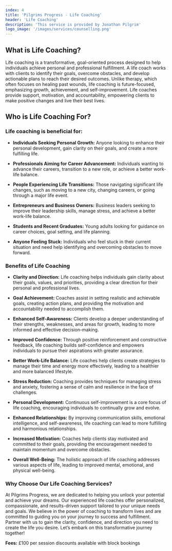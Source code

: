 ```yaml
---
index: 4
title: 'Pilgrims Progress - Life Coaching'
header: 'Life Coaching'
description: 'This service is provided by Jonathan Pilgrim'
logo_image: '/images/services/counselling.png'
---
```


## What is Life Coaching? 

Life coaching is a transformative, goal-oriented process designed to help individuals achieve personal and professional fulfillment. A life coach works with clients to identify their goals, overcome obstacles, and develop actionable plans to reach their desired outcomes. Unlike therapy, which often focuses on healing past wounds, life coaching is future-focused, emphasizing growth, achievement, and self-improvement. Life coaches provide support, motivation, and accountability, empowering clients to make positive changes and live their best lives. 

## Who is Life Coaching For? 
### Life coaching is beneficial for: 

- **Individuals Seeking Personal Growth:** Anyone looking to enhance their personal development, gain clarity on their goals, and create a more fulfilling life. 

- **Professionals Aiming for Career Advancement:** Individuals wanting to advance their careers, transition to a new role, or achieve a better work-life balance. 

- **People Experiencing Life Transitions:** Those navigating significant life changes, such as moving to a new city, changing careers, or going through a major life event. 

- **Entrepreneurs and Business Owners:** Business leaders seeking to improve their leadership skills, manage stress, and achieve a better work-life balance. 

- **Students and Recent Graduates:** Young adults looking for guidance on career choices, goal setting, and life planning. 

- **Anyone Feeling Stuck:** Individuals who feel stuck in their current situation and need help identifying and overcoming obstacles to move forward. 

### Benefits of Life Coaching 

- **Clarity and Direction:** Life coaching helps individuals gain clarity about their goals, values, and priorities, providing a clear direction for their personal and professional lives. 

- **Goal Achievement:** Coaches assist in setting realistic and achievable goals, creating action plans, and providing the motivation and accountability needed to accomplish them. 

- **Enhanced Self-Awareness:** Clients develop a deeper understanding of their strengths, weaknesses, and areas for growth, leading to more informed and effective decision-making. 

- **Improved Confidence:** Through positive reinforcement and constructive feedback, life coaching builds self-confidence and empowers individuals to pursue their aspirations with greater assurance. 

- **Better Work-Life Balance:** Life coaches help clients create strategies to manage their time and energy more effectively, leading to a healthier and more balanced lifestyle. 

- **Stress Reduction:** Coaching provides techniques for managing stress and anxiety, fostering a sense of calm and resilience in the face of challenges. 

- **Personal Development:** Continuous self-improvement is a core focus of life coaching, encouraging individuals to continually grow and evolve. 

- **Enhanced Relationships:** By improving communication skills, emotional intelligence, and self-awareness, life coaching can lead to more fulfilling and harmonious relationships. 

- **Increased Motivation:** Coaches help clients stay motivated and committed to their goals, providing the encouragement needed to maintain momentum and overcome obstacles. 

- **Overall Well-Being:** The holistic approach of life coaching addresses various aspects of life, leading to improved mental, emotional, and physical well-being. 

### Why Choose Our Life Coaching Services? 

At Pilgrims Progress, we are dedicated to helping you unlock your potential and achieve your dreams. Our experienced life coaches offer personalized, compassionate, and results-driven support tailored to your unique needs and goals. We believe in the power of coaching to transform lives and are committed to guiding you on your journey to success and fulfillment. Partner with us to gain the clarity, confidence, and direction you need to create the life you desire. Let’s embark on this transformative journey together! 

 

**Fees:** £100 per session discounts available with block bookings 
